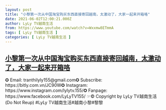 ```yaml
---
layout: post
title: "小黎第一次从中国淘宝购买东西直接寄回越南，太激动了，大家一起来开箱咯"
date: 2021-06-02T12:00:21.000Z
author: LyLy TV越南生活
from: https://www.youtube.com/watch?v=Wxxmw8ETmmA
tags: [ LyLy TV越南生活 ]
categories: [ LyLy TV越南生活 ]
---
```

<!--1622635221000-->
[小黎第一次从中国淘宝购买东西直接寄回越南，太激动了，大家一起来开箱咯](https://www.youtube.com/watch?v=Wxxmw8ETmmA)
------

<div>
✪ Email: tranthilyly155@gmail.com✪ Subscribe: https://bitly.com.vn/JC90W✪ Instagram: https://www.instagram.com/lylytv.155/✪  Fanpage: https://www.facebook.com/LyLyTV155/ ☞© Copyright by LyLy TV越南生活 (Do Not Reup) #LyLy TV越南生活#越南小黎#黎黎
</div>
